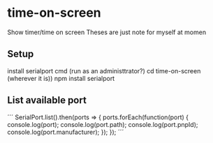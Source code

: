 # time-on-screen
Show timer/time on screen 
Theses are just note for myself at momen

## Setup
install serialport
cmd (run as an administtrator?)
cd time-on-screen (wherever it is))
npm install serialport

## List available port 
´´´
SerialPort.list().then(ports => {
  ports.forEach(function(port) {
    console.log(port);
    console.log(port.path);
    console.log(port.pnpId);
    console.log(port.manufacturer);
  });
});
´´´
